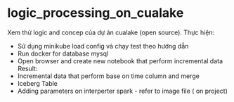 # logic_processing_on_cualake
Xem thử logic and concep của dự án cualake (open source). Thực hiện:
  + Sử dụng minikube load config và chạy test theo hướng dẫn
  + Run docker for database mysql
  + Open browser and create new notebook that perform incremental data
Result:
  + Incremental data that perform base on time column and merge
  + Iceberg Table
  + Adding parameters on interperter spark - refer to image file ( on project)
